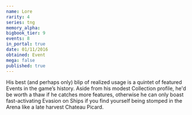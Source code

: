 ```yaml
---
name: Lore
rarity: 4
series: tng
memory_alpha:
bigbook_tier: 9
events: 8
in_portal: true
date: 01/11/2016
obtained: Event
mega: false
published: true
---
```


His best (and perhaps only) blip of realized usage is a quintet of featured Events in the game’s history. Aside from his modest Collection profile, he'd be worth a thaw if he catches more features, otherwise he can only boast fast-activating Evasion on Ships if you find yourself being stomped in the Arena like a late harvest Chateau Picard.

